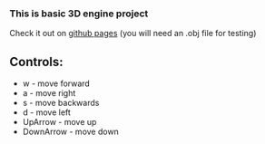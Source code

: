 ### This is basic 3D engine project
Check it out on [github pages](https://notnuff.github.io/3Dengine/)
(you will need an .obj file for testing)

## Controls:
- w - move forward
- a - move right
- s - move backwards
- d - move left
- UpArrow - move up
- DownArrow - move down
